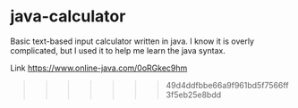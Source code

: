 # java-calculator
Basic text-based input calculator written in java.
I know it is overly complicated, but I used it to help me learn the java syntax.

Link 
https://www.online-java.com/0oRGkec9hm

>>>>>>> 49d4ddfbbe66a9f961bd5f7566ff3f5eb25e8bdd